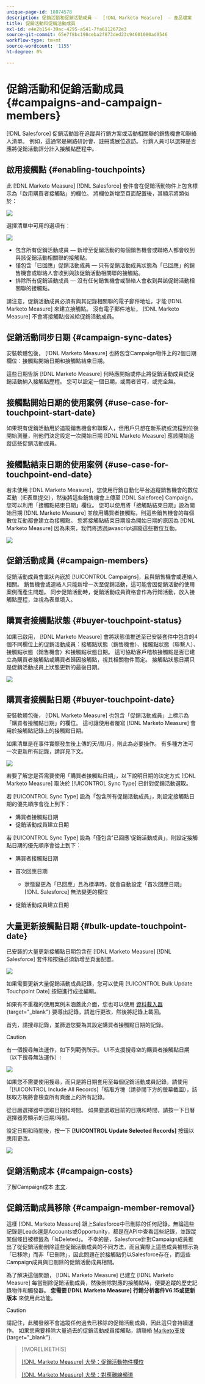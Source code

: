 ```yaml
---
unique-page-id: 18874578
description: 促銷活動和促銷活動成員 —  [!DNL Marketo Measure]  — 產品檔案
title: 促銷活動和促銷活動成員
exl-id: e4e2b154-39ac-4295-a541-7fa6112672e3
source-git-commit: 65e7f8bc198ceba2f873ded23c94601080ad0546
workflow-type: tm+mt
source-wordcount: '1155'
ht-degree: 0%

---
```


# 促銷活動和促銷活動成員 {#campaigns-and-campaign-members}

[!DNL Salesforce] 促銷活動旨在追蹤與行銷方案或活動相關聯的銷售機會和聯絡人清單。 例如，這通常是網路研討會、註冊或展位造訪。 行銷人員可以選擇是否應將促銷活動評分計入接觸點歷程中。

## 啟用接觸點 {#enabling-touchpoints}

此 [!DNL Marketo Measure] [!DNL Salesforce] 套件會在促銷活動物件上包含標示為「啟用購買者接觸點」的欄位。 將欄位新增至頁面配置後，其顯示將類似於：

![](assets/1.png)

選擇清單中可用的選項有：

![](assets/2.png)

* 包含所有促銷活動成員 — 新增至促銷活動的每個銷售機會或聯絡人都會收到與該促銷活動相關聯的接觸點。
* 僅包含「已回應」促銷活動成員 — 只有促銷活動成員狀態為「已回應」的銷售機會或聯絡人會收到與該促銷活動相關聯的接觸點。
* 排除所有促銷活動成員 — 沒有任何銷售機會或聯絡人會收到與該促銷活動相關聯的接觸點。

請注意，促銷活動成員必須有與其記錄相關聯的電子郵件地址，才能 [!DNL Marketo Measure] 來建立接觸點。 沒有電子郵件地址， [!DNL Marketo Measure] 不會將接觸點指派給促銷活動成員。

## 促銷活動同步日期 {#campaign-sync-dates}

安裝軟體包後， [!DNL Marketo Measure] 也將包含Campaign物件上的2個日期欄位：接觸點開始日期和接觸點結束日期。

這些日期告訴 [!DNL Marketo Measure] 何時應開始或停止將促銷活動成員從促銷活動納入接觸點歷程。 您可以設定一個日期，或兩者皆可，或完全無。

## 接觸點開始日期的使用案例 {#use-case-for-touchpoint-start-date}

如果現有促銷活動用於追蹤銷售機會和聯繫人，但用戶只想在新系統或流程到位後開始測量，則他們決定設定一次開始日期 [!DNL Marketo Measure] 應該開始追蹤這些促銷活動成員。

## 接觸點結束日期的使用案例 {#use-case-for-touchpoint-end-date}

若未使用 [!DNL Marketo Measure]，您使用行銷自動化平台追蹤銷售機會的數位互動（IE表單提交），然後將這些銷售機會上傳至 [!DNL Saleforce] Campaign，您可以利用「接觸點結束日期」欄位。 您可以使用將「接觸點結束日期」設為開始日期 [!DNL Marketo Measure] 並啟用購買者接觸點，則這些銷售機會的每個數位互動都會建立為接觸點。 您將接觸點結束日期設為開始日期的原因為 [!DNL Marketo Measure] 因為未來，我們將透過javascript追蹤這些數位互動。

![](assets/3.png)

## 促銷活動成員 {#campaign-members}

促銷活動成員會巢狀內嵌於 [!UICONTROL Campaigns]，且與銷售機會或連絡人相關。 銷售機會或連絡人只能新增一次至促銷活動，這可能會因促銷活動的使用案例而產生問題。 同步促銷活動時，促銷活動成員資格會作為行銷活動，放入接觸點歷程，並視為表單填入。

## 購買者接觸點狀態 {#buyer-touchpoint-status}

如果已啟用， [!DNL Marketo Measure] 會將狀態值推送至已安裝套件中包含的4個不同欄位上的促銷活動成員：接觸點狀態（銷售機會）、接觸點狀態（聯繫人）、接觸點狀態（銷售機會）和接觸點狀態日期。 這可協助客戶稽核接觸點是否已建立為購買者接觸點或購買者歸因接觸點，視其相關物件而定。 接觸點狀態日期只是促銷活動成員上狀態更新的最後日期。

![](assets/4.png)

## 購買者接觸點日期 {#buyer-touchpoint-date}

安裝軟體包後， [!DNL Marketo Measure] 也包含「促銷活動成員」上標示為「購買者接觸點日期」的欄位。 這可讓使用者覆寫 [!DNL Marketo Measure] 會用於接觸點記錄上的接觸點日期。

如果清單是在事件實際發生後上傳的天/周/月，則此為必要操作。 有多種方法可一次更新所有記錄，請詳見下文。

![](assets/5.png)

若要了解您是否需要使用「購買者接觸點日期」，以下說明日期的決定方式 [!DNL Marketo Measure] 取決於 [!UICONTROL Sync Type] 已針對促銷活動選取。

若 [!UICONTROL Sync Type] 設為「包含所有促銷活動成員」，則設定接觸點日期的優先順序會從上到下：

* 購買者接觸點日期
* 促銷活動成員建立日期

若 [!UICONTROL Sync Type] 設為「僅包含&#39;已回應&#39;促銷活動成員」，則設定接觸點日期的優先順序會從上到下：

* 購買者接觸點日期
* 首次回應日期
   * 狀態變更為「已回應」且為標準時，就會自動設定「首次回應日期」 [!DNL Salesforce] 無法變更的欄位

* 促銷活動成員建立日期

## 大量更新接觸點日期 {#bulk-update-touchpoint-date}

已安裝的大量更新接觸點日期包含在 [!DNL Marketo Measure] [!DNL Salesforce] 套件和按鈕必須新增至頁面配置。

![](assets/6.png)

如果需要更新大量促銷活動成員記錄，您可以使用 [!UICONTROL Bulk Update Touchpoint Date] 按鈕進行成批編輯。

如果有不重複的使用案例未涵蓋此介面，您也可以使用 [資料載入器](https://dataloader.io/){target="_blank"} 要導出記錄，請進行更改，然後將記錄上載回。

首先，請搜尋記錄，並篩選您要為其設定購買者接觸點日期的記錄。

>[!CAUTION]
>
>有一個搜尋無法運作，如下列範例所示。 UI不支援搜尋空的購買者接觸點日期（以下搜尋無法運作）:

![](assets/7.png)

如果您不需要使用搜尋，而只是將日期套用至每個促銷活動成員記錄，請使用「[!UICONTROL Include All Records]「核取方塊（請參閱下方的螢幕截圖），該核取方塊將會檢查所有頁面上的所有記錄。

從日曆選擇器中選取日期和時間。 如果要選取目前的日期和時間，請按一下日曆選擇器旁顯示的日期/時間。

設定日期和時間後，按一下 **[!UICONTROL Update Selected Records]** 按鈕以應用更改。

![](assets/8.png)

## 促銷活動成本 {#campaign-costs}

了解Campaign成本 [本文](/help/marketing-spend/spend-management/crm-campaign-costs.md).

## 促銷活動成員移除 {#campaign-member-removal}

這樣 [!DNL Marketo Measure] 跟上Salesforce中已刪除的任何記錄，無論這些記錄是Leads還是Accounts或Opportunity，都是在API中查看這些記錄，並跟蹤某個條目被標籤為「IsDeleted」。 不幸的是，Salesforce針對Campaign成員推出了從促銷活動刪除這些促銷活動成員的不同方法，而且實際上這些成員被標示為「已移除」而非「已刪除」，因此問題在於接觸點仍以Salesforce存在，而這些Campaign成員與已刪除的促銷活動成員相關。

為了解決這個問題， [!DNL Marketo Measure] 已建立 [!DNL Marketo Measure] 每當刪除促銷活動成員，然後刪除對應的接觸點時，便要追蹤的歷史記錄物件和觸發器。 **您需要 [!DNL Marketo Measure] 行銷分析套件V6.15或更新版本** 來使用此功能。

>[!CAUTION]
>
>請記住，此觸發器不會追蹤任何過去已移除的促銷活動成員，因此這只會持續運作。 如果您需要移除大量過去的促銷活動成員接觸點，請聯絡 [Marketo支援](https://nation.marketo.com/t5/support/ct-p/Support){target="_blank"}.

>[!MORELIKETHIS]
>
>[[!DNL Marketo Measure] 大學：促銷活動物件欄位](https://universityonline.marketo.com/courses/bizible-fundamentals-channel-management/#/page/5c63007334d9f0367662b758)
>
>[[!DNL Marketo Measure] 大學：對應離線頻道](https://universityonline.marketo.com/courses/bizible-fundamentals-channel-management/#/page/5c630eca34d9f0367662b77f)
